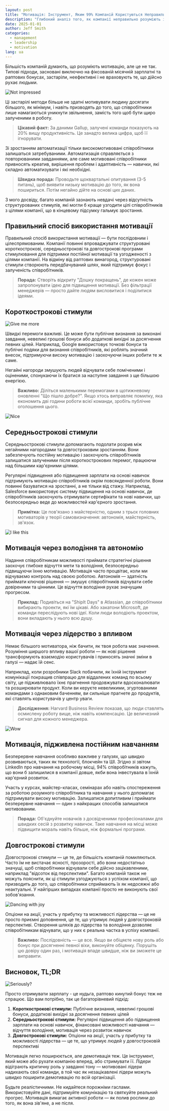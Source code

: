 ```yaml
---
layout: post
title: "Мотивація: Інструмент, Яким 99% Компаній Користуються Неправильно"
description: "Глибокий аналіз того, як компанії неправильно розуміють і використовують мотивацію, з практичними рішеннями для побудови ефективних систем стимулювання"
date: 2025-01-01
author: Jeff Smith
categories: 
  - management
  - leadership
  - motivation
lang: ua
---
```


Більшість компаній думають, що розуміють мотивацію, але це не так. Типові підходи, засновані виключно на фіксованій місячній зарплатні та раптових бонусах, застаріли, неефективні і не враховують те, що дійсно рухає людьми.

![Not impressed](/assets/images/posts/motivation/mot.gif)

Ці застарілі методи більше не здатні мотивувати людину досягати більшого, як мінімум, і навіть призводять до того, що співробітники лише намагаються уникнути звільнення, замість того щоб бути щиро залученими в роботу.

> **Цікавий факт:** За даними Gallup, залучені команди показують на 20% вищу продуктивність. Це занадто велика цифра, щоб її ігнорувати.

Зі зростанням автоматизації тільки високомотивовані співробітники залишаться затребуваними. Автоматизація справляється з повторюваними завданнями, але саме мотивовані співробітники привносять креатив, вирішення проблем і адаптивність — навички, які складно автоматизувати і які необхідні.

> **Швидка порада:** Проводьте щоквартальні опитування (3-5 питань), щоб виявити низьку мотивацію до того, як вона пошириться. Потім негайно дійте на основі цих даних.

З мого досвіду, багато компаній зазнають невдачі через відсутність структурованих стимулів, які могли б краще узгодити цілі співробітників з цілями компанії, що в кінцевому підсумку гальмує зростання.

## Правильний спосіб використання мотивації

Правильний спосіб використання мотивації — бути послідовним і цілеспрямованим. Компанії повинні впроваджувати структуровані короткострокові, середньострокові та довгострокові програми стимулювання для підтримки постійної мотивації та узгодженості з цілями компанії. На відміну від раптових винагород, структуровані стимули створюють передбачуваний шлях, який підтримує фокус і залученість співробітників.

> **Порада:** Створіть відкриту "Дошку покращень", де кожен може запропонувати ідею для підвищення мотивації. Без фільтрації менеджерів — просто дайте людям висловитися і поділитися ідеями.

## Короткострокові стимули

![Give me more](/assets/images/posts/motivation/gimme.gif)

Швидкі перемоги важливі. Це може бути публічне визнання за виконані завдання, невеликі грошові бонуси або додаткові вихідні за досягнення певних цілей. Наприклад, Google використовує точкові бонуси та публічні подяки для визнання співробітників, які роблять значний внесок, підтримуючи високу мотивацію і заохочуючи інших робити те ж саме.

Негайні нагороди змушують людей відчувати себе поміченими і оціненими, спонукаючи їх братися за наступне завдання з ще більшою енергією.

> **Важливо:** Діліться маленькими перемогами в щотижневому оновленні "Що пішло добре?". Якщо хтось виправляє помилку, яка економить дві години роботи всієї команди, зробіть публічне оголошення цього.

![Nice](/assets/images/posts/motivation/nice.jpg)

## Середньострокові стимули

Середньострокові стимули допомагають подолати розрив між негайними нагородами та довгостроковим зростанням. Вони забезпечують постійну мотивацію і заохочують співробітників залишатися залученими після короткострокових перемог, працюючи над більшими кар'єрними цілями.

Регулярні підвищення або підвищення зарплати на основі навичок підтримують мотивацію співробітників окрім повсякденної роботи. Вони повинні базуватися на зростанні, а не тільки від стажу. Наприклад, Salesforce використовує систему підвищення на основі навичок, де співробітників заохочують отримувати сертифікати та нові навички, що безпосередньо веде до можливостей кар'єрного зростання.

> **Примітка:** Це пов'язано з майстерністю, одним з трьох головних мотиваторів у теорії самовизначення: автономія, майстерність, зв'язок.

![I like this](/assets/images/posts/motivation/i-like.gif)

## Мотивація через володіння та автономію

Надання співробітникам можливості приймати стратегічні рішення заохочує глибоке відчуття мети та володіння, безпосередньо підвищуючи їхню мотивацію. Мотивація часто процвітає, коли ми відчуваємо контроль над своєю роботою. Автономія — здатність приймати ключові рішення — змушує співробітників відчувати себе довіреними та цінними. Це відчуття володіння рухає значущим прогресом.

> **Приклад:** Подивіться на "ShipIt Days" в Atlassian, де співробітники вибирають проекти, які їм цікаві. Або хакатони Microsoft, де команди переслідують нові ідеї. Коли люди володіють проектом, вони вкладають у нього всю душу.

## Мотивація через лідерство з впливом

Немає більшого мотиватора, ніж бачити, як твоя робота має значення. Розуміння ширшого впливу вашої роботи — як нові рішення трансформують взаємодію користувачів і приносять значні зміни в галузі — надає їй сенс.

Наприклад, коли розробники Slack побачили, як їхній інструмент комунікації покращив співпрацю для віддалених команд по всьому світу, це підживлювало їхнє прагнення продовжувати вдосконалювати та розширювати продукт. Коли ви керуєте невеликими, згуртованими командами з однаковим баченням, ви сильніше прагнете до продуктів, які ставлять користувачів у центр уваги.

> **Дослідження:** Harvard Business Review показав, що люди ставлять осмислену роботу вище, ніж навіть компенсацію. Це величезний сигнал для кожного менеджера.

![Wow](/assets/images/posts/motivation/wow.gif)

## Мотивація, підживлена постійним навчанням

Безперервне навчання особливо важливе у галузях, що швидко розвиваються, таких як технології, блокчейн та ШІ. Згідно зі звітом LinkedIn про навчання на робочому місці, 94% співробітників кажуть, що вони б залишилися в компанії довше, якби вона інвестувала в їхній кар'єрний розвиток.

Участь у курсах, майстер-класах, семінарах або навіть спостереження за роботою розумного співробітника та навчання у нього допомагає підтримувати високу мотивацію. Залишатися допитливим і приймати безперервне навчання — один з найкращих способів залишатися мотивованим.

> **Порада:** Об'єднуйте новачків з досвідченими професіоналами для швидких сесій з розвитку навичок. Таке навчання на місці може підвищити мораль навіть більше, ніж формальні програми.

## Довгострокові стимули

Довгострокові стимули — це те, де більшість компаній помиляються. Часто їм не вистачає ясності, прозорості, або вони недостатньо значущі, щоб співробітники відчували себе дійсно зацікавленими, наприклад "відсоток від перспективи". Багато компаній також не можуть пояснити, як ці стимули узгоджуються з успіхом компанії, що призводить до того, що співробітники сприймають їх як недосяжні або неактуальні. У найгірших випадках компанії просто не виконують свої зобов'язання.

![Dancing with joy](/assets/images/posts/motivation/dancing-troll.gif)

Опціони на акції, участь у прибутку та можливості лідерства — це не просто приємні доповнення, це те, що утримує людей у довгостроковій перспективі.
Створення шляхів до лідерства та володіння дозволяє співробітникам відчувати, що у них є реальна частка в успіху компанії.

> **Важливо:** Послідовність — це все. Якщо ви обіцяєте нову роль або бонус при досягненні певної віхи, виконуйте обіцянку. Порушіть цю довіру один раз, і мотивація впаде швидше, ніж ви зможете це виправити.

## Висновок, TL;DR

![Seriously?](/assets/images/posts/motivation/rukiddingme.jpg)

Просто отримувати зарплату - це нудьга, раптово кинутий бонус теж не спрацює. Що вам потрібно, так це багаторівневий підхід:

1. **Короткострокові стимули:** Публічне визнання, невеликі грошові бонуси, додаткові вихідні за досягнення певних цілей
2. **Середньострокові стимули:** Регулярні підвищення або підвищення зарплати на основі навичок, фінансовані можливості навчання — відчуття володіння, мотивація через розвиток навичок
3. **Довгострокові стимули:** Опціони на акції, участь у прибутку та можливості лідерства — це те, що утримує людей у довгостроковій перспективі

Мотивація легко поширюється, але демотивація теж. Це інструмент, який може або рухати компанію вперед, або стримувати її. Лідери відіграють критичну роль у завданні тону — мотивовані лідери надихають свої команди, в той час як незацікавлені лідери можуть швидко поширити демотивацію по всій організації.

Будьте реалістичними. Не кидайтеся порожніми гаслами. Використовуйте дані, підтримуйте комунікацію та святкуйте реальний прогрес. Мотивація вимагає активної роботи — як полив рослини до того, як вона зів'яне, а не після. 